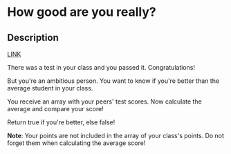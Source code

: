 # How good are you really?
## Description
[LINK](https://www.codewars.com/kata/5601409514fc93442500010b/train/python)

There was a test in your class and you passed it. Congratulations!

But you're an ambitious person. You want to know if you're better than the average student in your class.

You receive an array with your peers' test scores. Now calculate the average and compare your score!

Return true if you're better, else false!

**Note**:
Your points are not included in the array of your class's points. Do not forget them when calculating the average score!